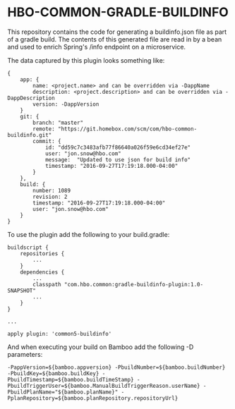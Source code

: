 # HBO-COMMON-GRADLE-BUILDINFO

This repository contains the code for generating a buildinfo.json file as part of a gradle build. The contents of this generated file are read in by a bean and used to enrich Spring's /info endpoint on a microservice. 

The data captured by this plugin looks something like:

```
{
    app: {
        name: <project.name> and can be overridden via -DappName
        description: <project.description> and can be overridden via -DappDescription
        version: -DappVersion
    }
    git: {
        branch: "master"
        remote: "https://git.homebox.com/scm/com/hbo-common-buildinfo.git"
        commit: {
            id: "dd59c7c3483afb77f86640a026f59e6cd34ef27e"
            user: "jon.snow@hbo.com"
            message:  "Updated to use json for build info"
            timestamp: "2016-09-27T17:19:18.000-04:00"
        }
    }, 
    build: {
        number: 1089
        revision: 2
        timestamp: "2016-09-27T17:19:18.000-04:00"
        user: "jon.snow@hbo.com"
    }
}
```

To use the plugin add the following to your build.gradle:

```
buildscript {
    repositories {
        ...
    }
    dependencies {
        ...
        classpath "com.hbo.common:gradle-buildinfo-plugin:1.0-SNAPSHOT"
        ...
    }
}

...

apply plugin: 'common5-buildinfo'

```

And when executing your build on Bamboo add the following -D parameters:

```
-PappVersion=${bamboo.appversion} -PbuildNumber=${bamboo.buildNumber} -PbuildKey=${bamboo.buildKey} -PbuildTimestamp=${bamboo.buildTimeStamp} -PbuildTriggerUser=${bamboo.ManualBuildTriggerReason.userName} -PbuildPlanName="${bamboo.planName}" -PplanRepository=${bamboo.planRepository.repositoryUrl}
```